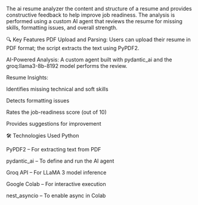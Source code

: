 The ai resume analyzer the content and structure of a resume and provides constructive feedback to help improve job readiness. The analysis is performed using a custom AI agent that reviews the resume for missing skills, formatting issues, and overall strength.

🔍 Key Features
PDF Upload and Parsing: Users can upload their resume in PDF format; the script extracts the text using PyPDF2.

AI-Powered Analysis: A custom agent built with pydantic_ai and the groq:llama3-8b-8192 model performs the review.

Resume Insights:

Identifies missing technical and soft skills

Detects formatting issues

Rates the job-readiness score (out of 10)

Provides suggestions for improvement

🛠 Technologies Used
Python

PyPDF2 – For extracting text from PDF

pydantic_ai – To define and run the AI agent

Groq API – For LLaMA 3 model inference

Google Colab – For interactive execution

nest_asyncio – To enable async in Colab
